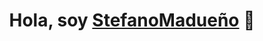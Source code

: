 <div align="center">
<h1 align="center">Hola, soy <a href="https://www.youtube.com/@stefanomadueno2362">StefanoMadueño</a> 👋</h1>
</div>

<!--
**Stefano-BML/Stefano-BML** is a ✨ _special_ ✨ repository because its `README.md` (this file) appears on your GitHub profile.

Here are some ideas to get you started:

- 🔭 I’m currently working on ...
- 🌱 I’m currently learning ...
- 👯 I’m looking to collaborate on ...
- 🤔 I’m looking for help with ...
- 💬 Ask me about ...
- 📫 How to reach me: ...
- 😄 Pronouns: ...
- ⚡ Fun fact: ...
-->
